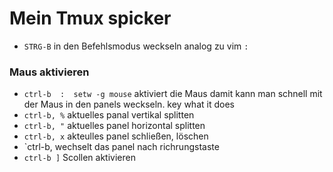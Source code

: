 # Mein Tmux spicker

* `STRG-B`	in den Befehlsmodus weckseln analog zu  vim `:`

### Maus aktivieren
* `ctrl-b  :  setw -g mouse`	aktiviert die Maus damit kann man schnell mit der Maus in den panels weckseln.
key	what it does
* `ctrl-b, %`	aktuelles panal vertikal splitten
* `ctrl-b, "`	aktuelles panel horizontal splitten
* `ctrl-b, x`	akteulles panel schließen, löschen
* `ctrl-b, <Richtungstaste>	wechselt das panel nach richrungstaste
* `ctrl-b ]` Scollen aktivieren


